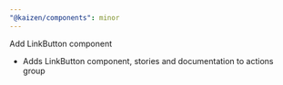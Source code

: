 ```yaml
---
"@kaizen/components": minor
---
```


Add LinkButton component

* Adds LinkButton component, stories and documentation to actions group